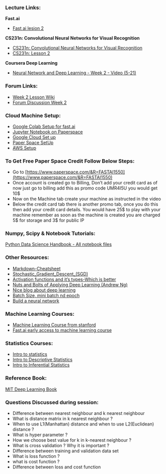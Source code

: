 ### Lecture Links:
**Fast.ai**
- [Fast ai lesion 2](http://course.fast.ai/lessons/lesson2.html)

**CS231n: Convolutional Neural Networks for Visual Recognition**
- [CS231n: Convolutional Neural Networks for Visual Recognition](http://cs231n.github.io/transfer-learning/)
- [CS231n: Lesson 2](https://www.youtube.com/watch?v=OoUX-nOEjG0&list=PLC1qU-LWwrF64f4QKQT-Vg5Wr4qEE1Zxk)

**Coursera Deep Learning**
- [Neural Network and Deep Learning - Week 2 - Video (5-21) ](https://www.youtube.com/watch?v=7PiK4wtfvbA&list=PLBAGcD3siRDguyYYzhVwZ3tLvOyyG5k6K)

### Forum Links:
- [Week 2 Lesson Wiki](http://wiki.fast.ai/index.php/Lesson_2)
- [Forum Discussion Week 2](http://forums.fast.ai/t/lesson-2-discussion/161)

### Cloud Machine Setup:
- [Google Colab Setup for fast.ai](https://towardsdatascience.com/fast-ai-lesson-1-on-google-colab-free-gpu-d2af89f53604)
- [Jupyter Notebook on Paperspace](https://by-the-water.github.io/posts/2017/05/16/setting-up-a-jupyter-notebook-server-on-paperspace.html)
- [Google Cloud Set up](https://medium.com/@jamsawamsa/running-a-google-cloud-gpu-for-fast-ai-for-free-5f89c707bae6)
- [Paper Space SetUp](https://github.com/reshamas/fastai_deeplearn_part1/blob/master/tools/paperspace.md)
- [AWS Setup](https://github.com/fastai/courses/blob/master/setup/aws-alias.sh)

### To Get Free Paper Space Credit Follow Below Steps:
- Go to [https://www.paperspace.com/&R=FASTAI1550](https://www.paperspace.com/&R=FASTAI1550)
- Once account is created go to Billing, Don’t add your credit card as of now just go to billing add this as promo code UMR4I5U you would get 10$
- Now on the Machine tab create your machine as instructed in the video
- Below the credit card tab there is another promo tab, once you do this then add your credit card details. You would have 25$ to play with your machine remember as soon as the machine is created you are charged 5$ for storage and 3$ for public IP


### Numpy, Scipy & Notebook Tutorials:
[Python Data Science Handbook - All notebook files](https://github.com/jakevdp/PythonDataScienceHandbook)

### Other Resources:
- [Markdown-Cheatsheet](https://github.com/adam-p/markdown-here/wiki/Markdown-Cheatsheet)
- [Stochastic_Gradient_Descent_(SGD)](http://wiki.fast.ai/index.php/Stochastic_Gradient_Descent_(SGD))
- [Activation functions and it’s types-Which is better](https://towardsdatascience.com/activation-functions-and-its-types-which-is-better-a9a5310cc8f)
- [Nuts and Bolts of Applying Deep Learning (Andrew Ng)](https://www.youtube.com/watch?v=F1ka6a13S9I)
- [Nice blog about deep learning](https://adeshpande3.github.io/adeshpande3.github.io/)
- [Batch Size, mini batch nd epoch](https://www.quora.com/What-are-the-meanings-of-batch-size-mini-batch-iterations-and-epoch-in-neural-networks)
- [Build a neural network](https://stevenmiller888.github.io/mind-how-to-build-a-neural-network/)

### Machine Learning Courses:
- [Machine Learning Course from stanford](https://www.youtube.com/watch?v=UzxYlbK2c7E&list=PLFC36A799B7FFD0CF)
- [Fast.ai early access to machine learning course](http://forums.fast.ai/t/another-treat-early-access-to-intro-to-machine-learning-videos/6826?source_topic_id=9285)

### Statistics Courses:
- [Intro to statistics](https://www.udacity.com/course/intro-to-statistics--st101)
- [Intro to Descriptive Statistics](https://www.udacity.com/course/intro-to-descriptive-statistics--ud827)
- [Intro to Inferential Statistics](https://in.udacity.com/course/intro-to-inferential-statistics--ud201)

### Reference Book:
[MIT Deep Learning Book](https://github.com/janishar/mit-deep-learning-book-pdf/tree/master/complete-book-pdf)

### Questions Discussed during session:
- Difference between nearest neighbour and k nearest neighbour
- What is distance matrix in k nearest neighbour ?
- When to use L1(Manhattan) distance and when to use L2(Euclidean) distance ?
- What is hyper parameter ?
- How we choose best value for k in k-nearest neighbour ?
- What is cross validation ? Why it is important ?
- Difference between training and validation data set
- What is loss function ?
- what is cost function ?
- Difference between loss and cost function

